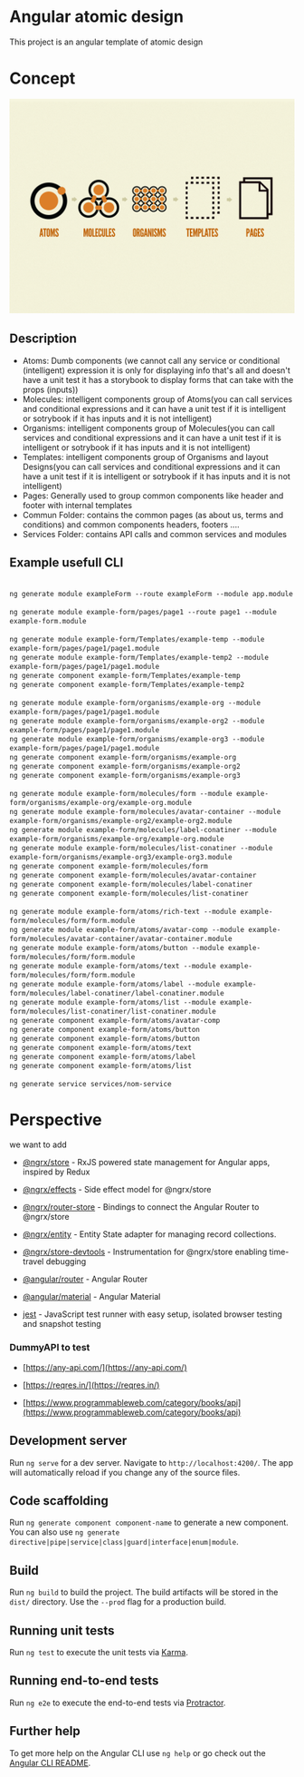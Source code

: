
# Angular atomic design
This project is an angular template of atomic design
  

# Concept
![Atomic Design](Documentations/atomicD.png)
  

## Description

 - Atoms: Dumb components (we cannot call any service or conditional (intelligent) expression it is only for displaying info that's all and doesn't have a unit test it has a storybook to display forms that can take with the props (inputs))
 - Molecules: intelligent components group of Atoms(you can call services and conditional expressions and it can have a unit test if it is intelligent or sotrybook if it has inputs and it is not intelligent)
 - Organisms: intelligent components group of Molecules(you can call services and conditional expressions and it can have a unit test if it is intelligent or sotrybook if it has inputs and it is not intelligent)
 - Templates: intelligent components group of Organisms and layout Designs(you can call services and conditional expressions and it can have a unit test if it is intelligent or sotrybook if it has inputs and it is not intelligent)
 - Pages: Generally used to group common components like header and footer with internal templates
 - Commun Folder: contains the common pages (as about us, terms and conditions) and common components headers, footers ....
 - Services Folder: contains API calls and common services and modules

  
## Example usefull CLI
```

ng generate module exampleForm --route exampleForm --module app.module

ng generate module example-form/pages/page1 --route page1 --module example-form.module

ng generate module example-form/Templates/example-temp --module example-form/pages/page1/page1.module
ng generate module example-form/Templates/example-temp2 --module example-form/pages/page1/page1.module
ng generate component example-form/Templates/example-temp
ng generate component example-form/Templates/example-temp2

ng generate module example-form/organisms/example-org --module example-form/pages/page1/page1.module
ng generate module example-form/organisms/example-org2 --module example-form/pages/page1/page1.module
ng generate module example-form/organisms/example-org3 --module example-form/pages/page1/page1.module
ng generate component example-form/organisms/example-org
ng generate component example-form/organisms/example-org2
ng generate component example-form/organisms/example-org3

ng generate module example-form/molecules/form --module example-form/organisms/example-org/example-org.module
ng generate module example-form/molecules/avatar-container --module example-form/organisms/example-org2/example-org2.module
ng generate module example-form/molecules/label-conatiner --module example-form/organisms/example-org/example-org.module
ng generate module example-form/molecules/list-conatiner --module example-form/organisms/example-org3/example-org3.module
ng generate component example-form/molecules/form
ng generate component example-form/molecules/avatar-container
ng generate component example-form/molecules/label-conatiner
ng generate component example-form/molecules/list-conatiner
  
ng generate module example-form/atoms/rich-text --module example-form/molecules/form/form.module
ng generate module example-form/atoms/avatar-comp --module example-form/molecules/avatar-container/avatar-container.module
ng generate module example-form/atoms/button --module example-form/molecules/form/form.module
ng generate module example-form/atoms/text --module example-form/molecules/form/form.module
ng generate module example-form/atoms/label --module example-form/molecules/label-conatiner/label-conatiner.module
ng generate module example-form/atoms/list --module example-form/molecules/list-conatiner/list-conatiner.module
ng generate component example-form/atoms/avatar-comp
ng generate component example-form/atoms/button
ng generate component example-form/atoms/button
ng generate component example-form/atoms/text
ng generate component example-form/atoms/label
ng generate component example-form/atoms/list

ng generate service services/nom-service

```
# Perspective
we want to add

-  [@ngrx/store](https://ngrx.io/guide/store) - RxJS powered state management for Angular apps, inspired by Redux

-  [@ngrx/effects](https://ngrx.io/guide/effects) - Side effect model for @ngrx/store

-  [@ngrx/router-store](https://ngrx.io/guide/router-store) - Bindings to connect the Angular Router to @ngrx/store

-  [@ngrx/entity](https://ngrx.io/guide/entity) - Entity State adapter for managing record collections.

-  [@ngrx/store-devtools](https://ngrx.io/guide/store-devtools) - Instrumentation for @ngrx/store enabling time-travel debugging

-  [@angular/router](https://angular.io/guide/router) - Angular Router

-  [@angular/material](https://github.com/angular/material2) - Angular Material

-  [jest](https://facebook.github.io/jest/) - JavaScript test runner with easy setup, isolated browser testing and snapshot testing

### DummyAPI to test

-  [https://any-api.com/](https://any-api.com/)

-  [https://reqres.in/](https://reqres.in/)

-  [https://www.programmableweb.com/category/books/api](https://www.programmableweb.com/category/books/api)




## Development server
Run `ng serve` for a dev server. Navigate to `http://localhost:4200/`. The app will automatically reload if you change any of the source files.


## Code scaffolding 
Run `ng generate component component-name` to generate a new component. You can also use `ng generate directive|pipe|service|class|guard|interface|enum|module`.
  

## Build 
Run `ng build` to build the project. The build artifacts will be stored in the `dist/` directory. Use the `--prod` flag for a production build. 


## Running unit tests
Run `ng test` to execute the unit tests via [Karma](https://karma-runner.github.io).


## Running end-to-end tests
Run `ng e2e` to execute the end-to-end tests via [Protractor](http://www.protractortest.org/).

  

## Further help
To get more help on the Angular CLI use `ng help` or go check out the [Angular CLI README](https://github.com/angular/angular-cli/blob/master/README.md).
